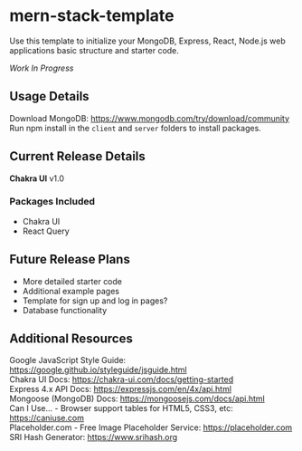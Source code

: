 # mern-stack-template

Use this template to initialize your MongoDB, Express, React, Node.js web applications basic structure and starter code.

<i>Work In Progress</i>

## Usage Details

Download MongoDB: https://www.mongodb.com/try/download/community
<br>
Run npm install in the <code>client</code> and <code>server</code> folders to install packages.

## Current Release Details

<b>Chakra UI</b> v1.0

### Packages Included

<ul>
    <li>Chakra UI</li>
    <li>React Query</li>
</ul>

## Future Release Plans

<ul>
    <li>More detailed starter code</li>
    <li>Additional example pages</li>
    <li>Template for sign up and log in pages?</li>
    <li>Database functionality</li>
</ul>

## Additional Resources

Google JavaScript Style Guide: https://google.github.io/styleguide/jsguide.html
<br>
Chakra UI Docs: https://chakra-ui.com/docs/getting-started
<br>
Express 4.x API Docs: https://expressjs.com/en/4x/api.html
<br>
Mongoose (MongoDB) Docs: https://mongoosejs.com/docs/api.html
<br>
Can I Use... - Browser support tables for HTML5, CSS3, etc: https://caniuse.com
<br>
Placeholder.com - Free Image Placeholder Service: https://placeholder.com
<br>
SRI Hash Generator: https://www.srihash.org